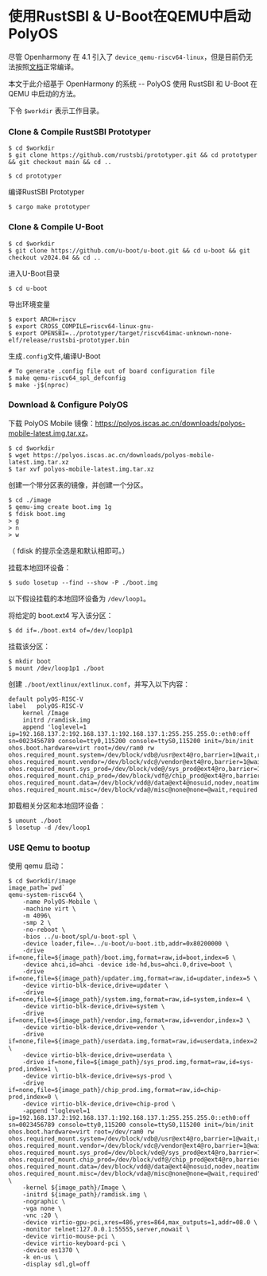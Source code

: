 # 使用RustSBI & U-Boot在QEMU中启动 PolyOS

尽管 Openharmony 在 4.1 引入了 `device_qemu-riscv64-linux`，但是目前仍无法按照[文档](https://gitee.com/openharmony/device_qemu/tree/HEAD/riscv64_virt#)正常编译。

本文于此介绍基于 OpenHarmony 的系统 -- PolyOS 使用 RustSBI 和 U-Boot 在 QEMU 中启动的方法。

下令 `$workdir` 表示工作目录。

### Clone & Compile RustSBI Prototyper

``` shell
$ cd $workdir
$ git clone https://github.com/rustsbi/prototyper.git && cd prototyper && git checkout main && cd ..
```

``` shell
$ cd prototyper
```

编译RustSBI  Prototyper

``` shell
$ cargo make prototyper
```

### Clone & Compile U-Boot

``` shell
$ cd $workdir
$ git clone https://github.com/u-boot/u-boot.git && cd u-boot && git checkout v2024.04 && cd ..
```

进入U-Boot目录

``` shell
$ cd u-boot
```

导出环境变量

``` shell
$ export ARCH=riscv
$ export CROSS_COMPILE=riscv64-linux-gnu-
$ export OPENSBI=../prototyper/target/riscv64imac-unknown-none-elf/release/rustsbi-prototyper.bin 
```

生成`.config`文件,编译U-Boot

``` shell
# To generate .config file out of board configuration file
$ make qemu-riscv64_spl_defconfig
$ make -j$(nproc)
```


### Download & Configure PolyOS

下载 PolyOS Mobile 镜像：<https://polyos.iscas.ac.cn/downloads/polyos-mobile-latest.img.tar.xz>。

```shell
$ cd $workdir
$ wget https://polyos.iscas.ac.cn/downloads/polyos-mobile-latest.img.tar.xz
$ tar xvf polyos-mobile-latest.img.tar.xz
```

创建一个带分区表的镜像，并创建一个分区。

```shell
$ cd ./image
$ qemu-img create boot.img 1g
$ fdisk boot.img
> g
> n
> w
```

（ fdisk 的提示全选是和默认相即可。）

挂载本地回环设备：

```shell
$ sudo losetup --find --show -P ./boot.img
```

以下假设挂载的本地回环设备为 `/dev/loop1`。

将给定的 boot.ext4 写入该分区：

```shell
$ dd if=./boot.ext4 of=/dev/loop1p1
```

挂载该分区：

```shell
$ mkdir boot
$ mount /dev/loop1p1 ./boot
```

创建 `./boot/extlinux/extlinux.conf`，并写入以下内容：

```shell
default polyOS-RISC-V
label   polyOS-RISC-V
    kernel /Image
    initrd /ramdisk.img
    append 'loglevel=1 ip=192.168.137.2:192.168.137.1:192.168.137.1:255.255.255.0::eth0:off sn=0023456789 console=tty0,115200 console=ttyS0,115200 init=/bin/init ohos.boot.hardware=virt root=/dev/ram0 rw ohos.required_mount.system=/dev/block/vdb@/usr@ext4@ro,barrier=1@wait,required ohos.required_mount.vendor=/dev/block/vdc@/vendor@ext4@ro,barrier=1@wait,required ohos.required_mount.sys_prod=/dev/block/vde@/sys_prod@ext4@ro,barrier=1@wait,required ohos.required_mount.chip_prod=/dev/block/vdf@/chip_prod@ext4@ro,barrier=1@wait,required ohos.required_mount.data=/dev/block/vdd@/data@ext4@nosuid,nodev,noatime,barrier=1,data=ordered,noauto_da_alloc@wait,reservedsize=1073741824 ohos.required_mount.misc=/dev/block/vda@/misc@none@none=@wait,required'
```

卸载相关分区和本地回环设备：

```shell
$ umount ./boot
$ losetup -d /dev/loop1
```

### USE Qemu to bootup

使用 qemu 启动：
```shell
$ cd $workdir/image
image_path=`pwd`
qemu-system-riscv64 \
    -name PolyOS-Mobile \
    -machine virt \
    -m 4096\
    -smp 2 \
    -no-reboot \
	-bios ../u-boot/spl/u-boot-spl \
	-device loader,file=../u-boot/u-boot.itb,addr=0x80200000 \
    -drive if=none,file=${image_path}/boot.img,format=raw,id=boot,index=6 \
	-device ahci,id=ahci -device ide-hd,bus=ahci.0,drive=boot \
    -drive if=none,file=${image_path}/updater.img,format=raw,id=updater,index=5 \
    -device virtio-blk-device,drive=updater \
    -drive if=none,file=${image_path}/system.img,format=raw,id=system,index=4 \
    -device virtio-blk-device,drive=system \
    -drive if=none,file=${image_path}/vendor.img,format=raw,id=vendor,index=3 \
    -device virtio-blk-device,drive=vendor \
    -drive if=none,file=${image_path}/userdata.img,format=raw,id=userdata,index=2 \
    -device virtio-blk-device,drive=userdata \
    -drive if=none,file=${image_path}/sys_prod.img,format=raw,id=sys-prod,index=1 \
    -device virtio-blk-device,drive=sys-prod \
    -drive if=none,file=${image_path}/chip_prod.img,format=raw,id=chip-prod,index=0 \
    -device virtio-blk-device,drive=chip-prod \
    -append "loglevel=1 ip=192.168.137.2:192.168.137.1:192.168.137.1:255.255.255.0::eth0:off sn=0023456789 console=tty0,115200 console=ttyS0,115200 init=/bin/init ohos.boot.hardware=virt root=/dev/ram0 rw ohos.required_mount.system=/dev/block/vdb@/usr@ext4@ro,barrier=1@wait,required ohos.required_mount.vendor=/dev/block/vdc@/vendor@ext4@ro,barrier=1@wait,required ohos.required_mount.sys_prod=/dev/block/vde@/sys_prod@ext4@ro,barrier=1@wait,required ohos.required_mount.chip_prod=/dev/block/vdf@/chip_prod@ext4@ro,barrier=1@wait,required ohos.required_mount.data=/dev/block/vdd@/data@ext4@nosuid,nodev,noatime,barrier=1,data=ordered,noauto_da_alloc@wait,reservedsize=1073741824 ohos.required_mount.misc=/dev/block/vda@/misc@none@none=@wait,required" \
    -kernel ${image_path}/Image \
    -initrd ${image_path}/ramdisk.img \
    -nographic \
    -vga none \
    -vnc :20 \
    -device virtio-gpu-pci,xres=486,yres=864,max_outputs=1,addr=08.0 \
    -monitor telnet:127.0.0.1:55555,server,nowait \
    -device virtio-mouse-pci \
    -device virtio-keyboard-pci \
    -device es1370 \
    -k en-us \
    -display sdl,gl=off
```
